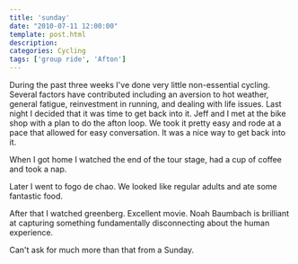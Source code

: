 ```yaml
---
title: 'sunday'
date: "2010-07-11 12:00:00"
template: post.html
description: 
categories: Cycling
tags: ['group ride', 'Afton']
---
```


During the past three weeks I've done very little non-essential cycling. Several factors have contributed including an aversion to hot weather, general fatigue, reinvestment in running, and dealing with life issues. Last night I decided that it was time to get back into it. Jeff and I met at the bike shop with a plan to do the afton loop. We took it pretty easy and rode at a pace that allowed for easy conversation. It was a nice way to get back into it.  
  
When I got home I watched the end of the tour stage, had a cup of coffee and took a nap.  
  
Later I went to fogo de chao. We looked like regular adults and ate some fantastic food.  
  
After that I watched greenberg. Excellent movie. Noah Baumbach is brilliant at capturing something fundamentally disconnecting about the human experience.  
  
Can't ask for much more than that from a Sunday.